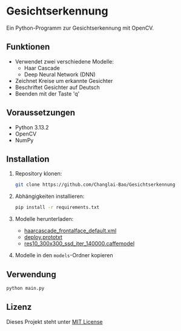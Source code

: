 # Gesichtserkennung

Ein Python-Programm zur Gesichtserkennung mit OpenCV.

## Funktionen
- Verwendet zwei verschiedene Modelle:
  - Haar Cascade
  - Deep Neural Network (DNN)
- Zeichnet Kreise um erkannte Gesichter
- Beschriftet Gesichter auf Deutsch
- Beenden mit der Taste 'q'

## Voraussetzungen
- Python 3.13.2
- OpenCV
- NumPy

## Installation
1. Repository klonen:
   ```bash
   git clone https://github.com/Changlai-Bao/Gesichtserkennung
   ```

2. Abhängigkeiten installieren:
   ```bash
   pip install -r requirements.txt
   ```

3. Modelle herunterladen:
   - [haarcascade_frontalface_default.xml](https://github.com/opencv/opencv/blob/master/data/haarcascades/haarcascade_frontalface_default.xml)
   - [deploy.prototxt](https://github.com/opencv/opencv/blob/master/samples/dnn/face_detector/deploy.prototxt)
   - [res10_300x300_ssd_iter_140000.caffemodel](https://github.com/opencv/opencv_3rdparty/raw/dnn_samples_face_detector_20170830/res10_300x300_ssd_iter_140000.caffemodel)

4. Modelle in den `models`-Ordner kopieren

## Verwendung
```bash
python main.py
```

## Lizenz
Dieses Projekt steht unter [MIT License](LICENSE)
